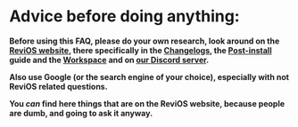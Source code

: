 # Advice before doing anything:

**Before using this FAQ, please do your own research, look around on the [ReviOS website](https://www.revi.cc/), there specifically in the [Changelogs](https://www.revi.cc/revios/download/changelog), the [Post-install](https://www.revi.cc/revios/post-install) guide and the [Workspace](https://www.revi.cc/revios/workspace) and on [our Discord server](https://discord.gg/962y4pU).**

**Also use Google (or the search engine of your choice), especially with not ReviOS related questions.** 

**You _can_ find here things that are on the ReviOS website, because people are dumb, and going to ask it anyway.**
